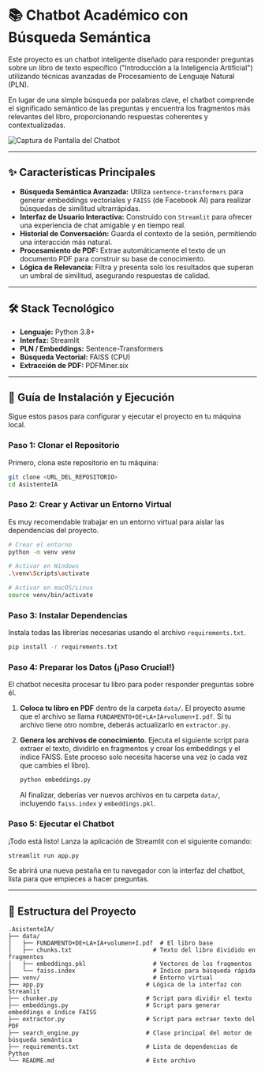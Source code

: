 # 📚 Chatbot Académico con Búsqueda Semántica

Este proyecto es un chatbot inteligente diseñado para responder preguntas sobre un libro de texto específico ("Introducción a la Inteligencia Artificial") utilizando técnicas avanzadas de Procesamiento de Lenguaje Natural (PLN).

En lugar de una simple búsqueda por palabras clave, el chatbot comprende el significado semántico de las preguntas y encuentra los fragmentos más relevantes del libro, proporcionando respuestas coherentes y contextualizadas.

![Captura de Pantalla del Chatbot](Bug-Chatbot.png)

---

## ✨ Características Principales

- **Búsqueda Semántica Avanzada:** Utiliza `sentence-transformers` para generar embeddings vectoriales y `FAISS` (de Facebook AI) para realizar búsquedas de similitud ultrarrápidas.
- **Interfaz de Usuario Interactiva:** Construido con `Streamlit` para ofrecer una experiencia de chat amigable y en tiempo real.
- **Historial de Conversación:** Guarda el contexto de la sesión, permitiendo una interacción más natural.
- **Procesamiento de PDF:** Extrae automáticamente el texto de un documento PDF para construir su base de conocimiento.
- **Lógica de Relevancia:** Filtra y presenta solo los resultados que superan un umbral de similitud, asegurando respuestas de calidad.

---

## 🛠️ Stack Tecnológico

- **Lenguaje:** Python 3.8+
- **Interfaz:** Streamlit
- **PLN / Embeddings:** Sentence-Transformers
- **Búsqueda Vectorial:** FAISS (CPU)
- **Extracción de PDF:** PDFMiner.six

---

## 🚀 Guía de Instalación y Ejecución

Sigue estos pasos para configurar y ejecutar el proyecto en tu máquina local.

### Paso 1: Clonar el Repositorio

Primero, clona este repositorio en tu máquina:
```bash
git clone <URL_DEL_REPOSITORIO>
cd AsistenteIA
```

### Paso 2: Crear y Activar un Entorno Virtual

Es muy recomendable trabajar en un entorno virtual para aislar las dependencias del proyecto.

```bash
# Crear el entorno
python -m venv venv

# Activar en Windows
.\venv\Scripts\activate

# Activar en macOS/Linux
source venv/bin/activate
```

### Paso 3: Instalar Dependencias

Instala todas las librerías necesarias usando el archivo `requirements.txt`.

```bash
pip install -r requirements.txt
```

### Paso 4: Preparar los Datos (¡Paso Crucial!)

El chatbot necesita procesar tu libro para poder responder preguntas sobre él.

1.  **Coloca tu libro en PDF** dentro de la carpeta `data/`. El proyecto asume que el archivo se llama `FUNDAMENTO+DE+LA+IA+volumen+I.pdf`. Si tu archivo tiene otro nombre, deberás actualizarlo en `extractor.py`.

2.  **Genera los archivos de conocimiento**. Ejecuta el siguiente script para extraer el texto, dividirlo en fragmentos y crear los embeddings y el índice FAISS. Este proceso solo necesita hacerse una vez (o cada vez que cambies el libro).

    ```bash
    python embeddings.py
    ```

    Al finalizar, deberías ver nuevos archivos en tu carpeta `data/`, incluyendo `faiss.index` y `embeddings.pkl`.

### Paso 5: Ejecutar el Chatbot

¡Todo está listo! Lanza la aplicación de Streamlit con el siguiente comando:

```bash
streamlit run app.py
```

Se abrirá una nueva pestaña en tu navegador con la interfaz del chatbot, lista para que empieces a hacer preguntas.

---

## 📂 Estructura del Proyecto

```
.AsistenteIA/
├── data/
│   ├── FUNDAMENTO+DE+LA+IA+volumen+I.pdf  # El libro base
│   ├── chunks.txt                       # Texto del libro dividido en fragmentos
│   ├── embeddings.pkl                   # Vectores de los fragmentos
│   └── faiss.index                      # Índice para búsqueda rápida
├── venv/                                # Entorno virtual
├── app.py                             # Lógica de la interfaz con Streamlit
├── chunker.py                         # Script para dividir el texto
├── embeddings.py                      # Script para generar embeddings e índice FAISS
├── extractor.py                       # Script para extraer texto del PDF
├── search_engine.py                   # Clase principal del motor de búsqueda semántica
├── requirements.txt                   # Lista de dependencias de Python
└── README.md                          # Este archivo
```